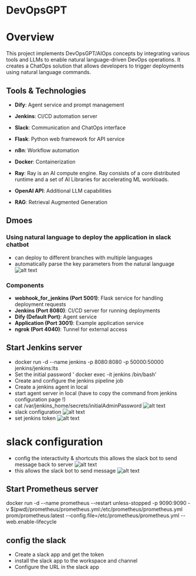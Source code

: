 # DevOpsGPT

# **Overview**

This project implements DevOpsGPT/AIOps concepts by integrating various tools and LLMs to enable natural language-driven DevOps operations. It creates a ChatOps solution that allows developers to trigger deployments using natural language commands.

## Tools & Technologies

- **Dify**: Agent service and prompt management
- **Jenkins**: CI/CD automation server
- **Slack**: Communication and ChatOps interface
- **Flask**: Python web framework for API service

- **n8n**: Workflow automation
- **Docker**: Containerization
- **Ray**: Ray is an AI compute engine. Ray consists of a core distributed runtime and a set of AI Libraries for accelerating ML workloads.
- **OpenAI API**: Additional LLM capabilities
- **RAG**: Retrieval Augmented Generation

## **Dmoes**

### **Using natural language to deploy the application in slack chatbot**

- can deploy to different branches with multiple languages
- automatically parse the key parameters from the natural language
  ![alt text](./docs/pictures/Chinese_deploy.png)

### Components

- **webhook_for_jenkins (Port 5001)**: Flask service for handling deployment requests
- **Jenkins (Port 8080)**: CI/CD server for running deployments
- **Dify (Default Port)**: Agent service
- **Application (Port 3001)**: Example application service
- **ngrok (Port 4040)**: Tunnel for external access

## Start Jenkins server

- docker run -d --name jenkins -p 8080:8080 -p 50000:50000 jenkins/jenkins:lts
- Set the initial password ' docker exec -it jenkins /bin/bash'
- Create and configure the jenkins pipeline job
- Create a jenkins agent in local
- start agent server in local (have to copy the command from jenkins configuration page !)
- cat /var/jenkins_home/secrets/initialAdminPassword
  ![alt text](./docs/pictures/jenkins_agent.png)
- slack configuration
  ![alt text](./docs/pictures/slack_configuration.png)
- set jenkins token
  ![alt text](./docs/pictures/jenkins_token.png)

# slack configuration

- config the interactivity & shortcuts
  this allows the slack bot to send message back to server
  ![alt text](./docs/pictures/slack_interactivies_shortcuts.png)
- this allows the slack bot to send message
  ![alt text](./docs/pictures/slack_event_subscriptions.png)

## Start Prometheus server

docker run -d --name prometheus --restart unless-stopped -p 9090:9090 -v $(pwd)/prometheus/prometheus.yml:/etc/prometheus/prometheus.yml prom/prometheus:latest --config.file=/etc/prometheus/prometheus.yml --web.enable-lifecycle

## config the slack

- Create a slack app and get the token
- install the slack app to the workspace and channel
- Configure the URL in the slack app

